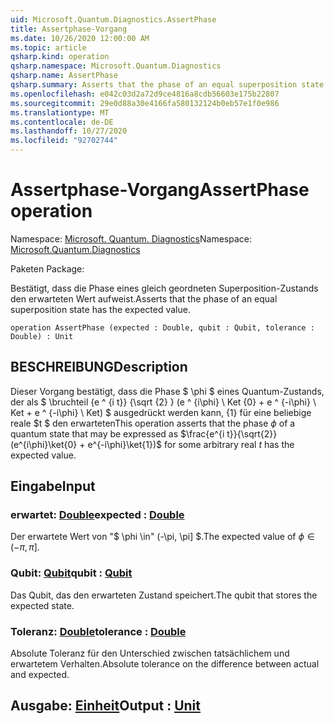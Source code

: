 ```yaml
---
uid: Microsoft.Quantum.Diagnostics.AssertPhase
title: Assertphase-Vorgang
ms.date: 10/26/2020 12:00:00 AM
ms.topic: article
qsharp.kind: operation
qsharp.namespace: Microsoft.Quantum.Diagnostics
qsharp.name: AssertPhase
qsharp.summary: Asserts that the phase of an equal superposition state has the expected value.
ms.openlocfilehash: e042c03d2a72d9ce4816a8cdb56603e175b22807
ms.sourcegitcommit: 29e0d88a30e4166fa580132124b0eb57e1f0e986
ms.translationtype: MT
ms.contentlocale: de-DE
ms.lasthandoff: 10/27/2020
ms.locfileid: "92702744"
---
```

# <a name="assertphase-operation"></a><span data-ttu-id="a6160-102">Assertphase-Vorgang</span><span class="sxs-lookup"><span data-stu-id="a6160-102">AssertPhase operation</span></span>

<span data-ttu-id="a6160-103">Namespace: [Microsoft. Quantum. Diagnostics](xref:Microsoft.Quantum.Diagnostics)</span><span class="sxs-lookup"><span data-stu-id="a6160-103">Namespace: [Microsoft.Quantum.Diagnostics](xref:Microsoft.Quantum.Diagnostics)</span></span>

<span data-ttu-id="a6160-104">Paketen [](https://nuget.org/packages/)</span><span class="sxs-lookup"><span data-stu-id="a6160-104">Package: [](https://nuget.org/packages/)</span></span>


<span data-ttu-id="a6160-105">Bestätigt, dass die Phase eines gleich geordneten Superposition-Zustands den erwarteten Wert aufweist.</span><span class="sxs-lookup"><span data-stu-id="a6160-105">Asserts that the phase of an equal superposition state has the expected value.</span></span>

```qsharp
operation AssertPhase (expected : Double, qubit : Qubit, tolerance : Double) : Unit
```


## <a name="description"></a><span data-ttu-id="a6160-106">BESCHREIBUNG</span><span class="sxs-lookup"><span data-stu-id="a6160-106">Description</span></span>

<span data-ttu-id="a6160-107">Dieser Vorgang bestätigt, dass die Phase $ \phi $ eines Quantum-Zustands, der als $ \bruchteil {e ^ {i t}} {\sqrt {2} } (e ^ {i\phi} \ Ket {0} + e ^ {-i\phi} \ Ket + e ^ {-i\phi} \ Ket) $ ausgedrückt werden kann, {1} für eine beliebige reale $t $ den erwarteten</span><span class="sxs-lookup"><span data-stu-id="a6160-107">This operation asserts that the phase $\phi$ of a quantum state that may be expressed as $\frac{e^{i t}}{\sqrt{2}}(e^{i\phi}\ket{0} + e^{-i\phi}\ket{1})$ for some arbitrary real $t$ has the expected value.</span></span>

## <a name="input"></a><span data-ttu-id="a6160-108">Eingabe</span><span class="sxs-lookup"><span data-stu-id="a6160-108">Input</span></span>

### <a name="expected--double"></a><span data-ttu-id="a6160-109">erwartet: [Double](xref:microsoft.quantum.lang-ref.double)</span><span class="sxs-lookup"><span data-stu-id="a6160-109">expected : [Double](xref:microsoft.quantum.lang-ref.double)</span></span>

<span data-ttu-id="a6160-110">Der erwartete Wert von "$ \phi \in" (-\pi, \pi] $.</span><span class="sxs-lookup"><span data-stu-id="a6160-110">The expected value of $\phi \in (-\pi,\pi]$.</span></span>


### <a name="qubit--qubit"></a><span data-ttu-id="a6160-111">Qubit: [Qubit](xref:microsoft.quantum.lang-ref.qubit)</span><span class="sxs-lookup"><span data-stu-id="a6160-111">qubit : [Qubit](xref:microsoft.quantum.lang-ref.qubit)</span></span>

<span data-ttu-id="a6160-112">Das Qubit, das den erwarteten Zustand speichert.</span><span class="sxs-lookup"><span data-stu-id="a6160-112">The qubit that stores the expected state.</span></span>


### <a name="tolerance--double"></a><span data-ttu-id="a6160-113">Toleranz: [Double](xref:microsoft.quantum.lang-ref.double)</span><span class="sxs-lookup"><span data-stu-id="a6160-113">tolerance : [Double](xref:microsoft.quantum.lang-ref.double)</span></span>

<span data-ttu-id="a6160-114">Absolute Toleranz für den Unterschied zwischen tatsächlichem und erwartetem Verhalten.</span><span class="sxs-lookup"><span data-stu-id="a6160-114">Absolute tolerance on the difference between actual and expected.</span></span>



## <a name="output--unit"></a><span data-ttu-id="a6160-115">Ausgabe: [Einheit](xref:microsoft.quantum.lang-ref.unit)</span><span class="sxs-lookup"><span data-stu-id="a6160-115">Output : [Unit](xref:microsoft.quantum.lang-ref.unit)</span></span>

